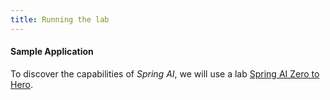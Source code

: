```yaml
---
title: Running the lab
---
```


#### Sample Application

To discover the capabilities of *Spring AI*, we will use a lab [Spring AI Zero to Hero](https://github.com/nevenc/spring-ai-zero-to-hero).


